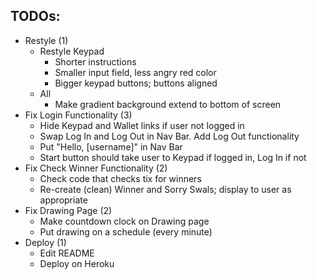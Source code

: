 ## TODOs:
- Restyle (1)
    - Restyle Keypad
        - Shorter instructions
        - Smaller input field, less angry red color
        - Bigger keypad buttons; buttons aligned
    - All
        - Make gradient background extend to bottom of screen
- Fix Login Functionality (3)
    - Hide Keypad and Wallet links if user not logged in
    - Swap Log In and Log Out in Nav Bar. Add Log Out functionality
    - Put "Hello, [username]" in Nav Bar
    - Start button should take user to Keypad if logged in, Log In if not
- Fix Check Winner Functionality (2)
    - Check code that checks tix for winners
    - Re-create (clean) Winner and Sorry Swals; display to user as appropriate
- Fix Drawing Page (2)
    - Make countdown clock on Drawing page
    - Put drawing on a schedule (every minute)
- Deploy (1)
    - Edit README
    - Deploy on Heroku
